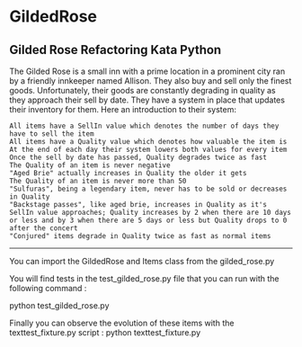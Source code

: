 # GildedRose
Gilded Rose Refactoring Kata Python
--------------------------------------------------------------------------------------

The Gilded Rose is a small inn with a prime location in a prominent city ran by a friendly innkeeper named Allison. They also buy and sell only the finest goods. Unfortunately, their goods are constantly degrading in quality as they approach their sell by date. They have a system in place that updates their inventory for them. Here an introduction to their system:

    All items have a SellIn value which denotes the number of days they have to sell the item
    All items have a Quality value which denotes how valuable the item is
    At the end of each day their system lowers both values for every item
    Once the sell by date has passed, Quality degrades twice as fast
    The Quality of an item is never negative
    "Aged Brie" actually increases in Quality the older it gets
    The Quality of an item is never more than 50
    "Sulfuras", being a legendary item, never has to be sold or decreases in Quality
    "Backstage passes", like aged brie, increases in Quality as it's SellIn value approaches; Quality increases by 2 when there are 10 days or less and by 3 when there are 5 days or less but Quality drops to 0 after the concert
    "Conjured" items degrade in Quality twice as fast as normal items

--------------------------------------------------------------------------------------

You can import the GildedRose and Items class from the gilded_rose.py 

You will find tests in the test_gilded_rose.py file that you can run with the following command :

python test_gilded_rose.py

Finally you can observe the evolution of these items with the texttest_fixture.py script :
python texttest_fixture.py
